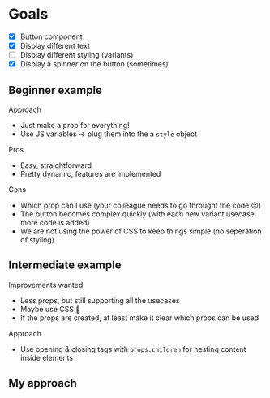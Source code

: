 # Goals

- [x] Button component
- [x] Display different text
- [ ] Display different styling (variants)
- [x] Display a spinner on the button (sometimes)

## Beginner example

Approach

- Just make a prop for everything!
- Use JS variables -> plug them into the a `style` object

Pros

- Easy, straightforward
- Pretty dynamic, features are implemented

Cons

- Which prop can I use (your colleague needs to go throught the code ☹️)
- The button becomes complex quickly (with each new variant usecase more code is added)
- We are not using the power of CSS to keep things simple (no seperation of styling)

## Intermediate example

Improvements wanted

- Less props, but still supporting all the usecases
- Maybe use CSS 🤷
- If the props are created, at least make it clear which props can be used

Approach

- Use opening & closing tags with `props.children` for nesting content inside elements

## My approach
